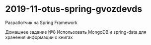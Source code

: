 # 2019-11-otus-spring-gvozdevds
Разработчик на Spring Framework

Домашнее задание №8
Использовать MongoDB и spring-data для хранения информации о книгах

